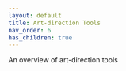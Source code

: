 ```yaml
---
layout: default
title: Art-direction Tools
nav_order: 6
has_children: true
---
```


An overview of art-direction tools